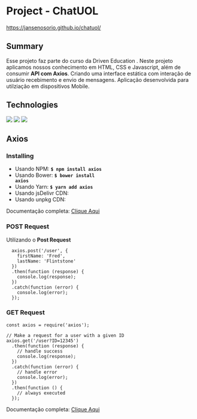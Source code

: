 # Project - ChatUOL

https://jansenosorio.github.io/chatuol/

## Summary 

Esse projeto faz parte do curso da Driven Education . Neste projeto aplicamos nossos conhecimento em HTML, CSS e Javascript, além de consumir <strong>API com Axios</strong>. Criando uma interface estática com interação de usuário recebimento e envio de mensagens. Aplicação desenvolvida para utilziação em dispositivos Mobile.

## Technologies

<img src="https://camo.githubusercontent.com/c8d13e1c596a6726b1da8475a9299fac133f95ef009083b48be01f975a44987e/68747470733a2f2f696d672e736869656c64732e696f2f62616467652f2d48544d4c2d3035313232413f7374796c653d666c6174266c6f676f3d48544d4c35" />
<img src= "https://camo.githubusercontent.com/d738d76484d50c8345c2d01e39364b707285bc7936140858e7909dfe6424efb2/68747470733a2f2f696d672e736869656c64732e696f2f62616467652f2d4353532d3035313232413f7374796c653d666c6174266c6f676f3d43535333266c6f676f436f6c6f723d313537324236" />
<img src="https://camo.githubusercontent.com/6e8ce928be6e5866e27140eb0bb25479b52137d75ee0196e7b67c91038a9abc3/68747470733a2f2f696d672e736869656c64732e696f2f62616467652f2d4a6176615363726970742d3035313232413f7374796c653d666c6174266c6f676f3d6a617661736372697074" />

## Axios
### Installing

- Usando NPM: <strong><code>$ npm install axios</code></strong>
- Usando Bower: <strong><code>$ bower install axios</code></strong>
- Usando Yarn: <strong><code>$ yarn add axios</code></strong>
- Usando jsDelivr CDN: <strong><code><script src="https://cdn.jsdelivr.net/npm/axios/dist/axios.min.js"></script></code></strong>
- Usando unpkg CDN: <strong><code><script src="https://unpkg.com/axios/dist/axios.min.js"></script></code></strong>

Documentação completa: <a href="https://axios-http.com/docs/intro">Clique Aqui</a>

### POST Request

Utilizando o <strong>Post Request</strong>

```
  axios.post('/user', {
    firstName: 'Fred',
    lastName: 'Flintstone'
  })
  .then(function (response) {
    console.log(response);
  })
  .catch(function (error) {
    console.log(error);
  });
  ```

### GET Request
```
const axios = require('axios');

// Make a request for a user with a given ID
axios.get('/user?ID=12345')
  .then(function (response) {
    // handle success
    console.log(response);
  })
  .catch(function (error) {
    // handle error
    console.log(error);
  })
  .then(function () {
    // always executed
  });
```

Documentação completa: <a href="https://axios-http.com/docs/intro">Clique Aqui</a>


